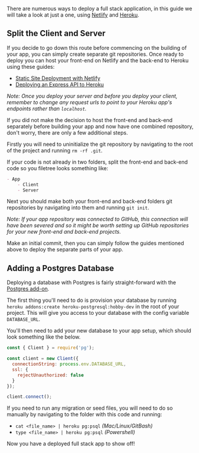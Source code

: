 There are numerous ways to deploy a full stack application, in this guide we will take a look at just a one, using [Netlify](https://www.netlify.com/) and [Heroku](https://www.heroku.com/).

## Split the Client and Server

If you decide to go down this route before commencing on the building of your app, you can simply create separate git repositories. Once ready to deploy you can host your front-end on Netlify and the back-end to Heroku using these guides:

- [Static Site Deployment with Netlify](https://github.com/getfutureproof/fp_guides_wiki/wiki/Deploy-101)
- [Deploying an Express API to Heroku](https://github.com/getfutureproof/fp_guides_wiki/wiki/Deploying-an-Express-API-to-Heroku)

_Note: Once you deploy your server and before you deploy your client, remember to change any request urls to point to your Heroku app's endpoints rather than `localhost`._

If you did not make the decision to host the front-end and back-end separately before building your app and now have one combined repository, don't worry, there are only a few additional steps.

Firstly you will need to uninitialize the git repository by navigating to the root of the project and running `rm -rf .git`.

If your code is not already in two folders, split the front-end and back-end code so you filetree looks something like:

```markdown
- App
    - Client
    - Server
```

Next you should make both your front-end and back-end folders git repositories by navigating into them and running `git init`.

_Note: If your app repository was connected to GitHub, this connection will have been severed and so it might be worth setting up GitHub repositories for your new front-end and back-end projects._

Make an initial commit, then you can simply follow the guides mentioned above to deploy the separate parts of your app.

## Adding a Postgres Database

Deploying a database with Postgres is fairly straight-forward with the [Postgres add-on](https://www.heroku.com/postgres).

The first thing you'll need to do is provision your database by running `heroku addons:create heroku-postgresql:hobby-dev` in the root of your project. This will give you access to your database with the config variable `DATABASE_URL`.

You'll then need to add your new database to your app setup, which should look something like the below.

```js
const { Client } = require('pg');

const client = new Client({
  connectionString: process.env.DATABASE_URL,
  ssl: {
    rejectUnauthorized: false
  }
});

client.connect();
```

If you need to run any migration or seed files, you will need to do so manually by navigating to the folder with this code and running: 
- `cat <file_name> | heroku pg:psql` _(Mac/Linux/GitBash)_
- `type <file_name> | heroku pg:psql` _(Powershell)_

Now you have a deployed full stack app to show off!